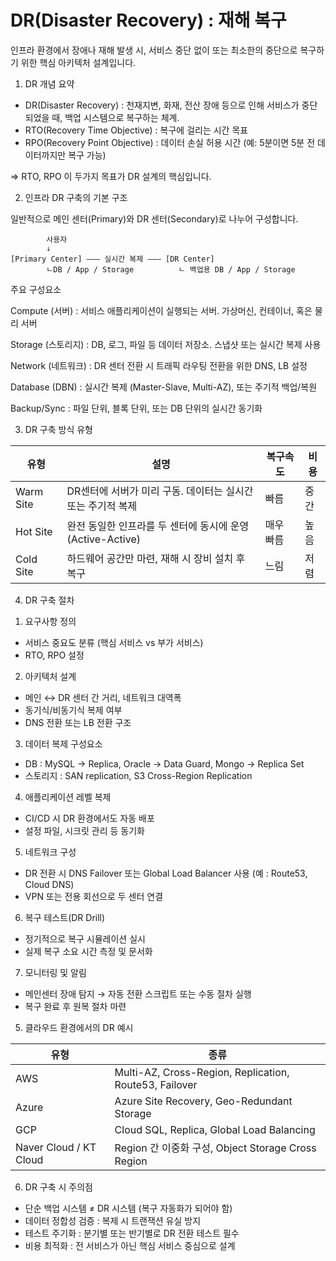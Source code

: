 # DR(Disaster Recovery) : 재해 복구

인프라 환경에서 장애나 재해 발생 시, 서비스 중단 없이 또는 최소한의 중단으로 복구하기 위한 핵심 아키텍처 설계입니다.

1. DR 개념 요약
- DR(Disaster Recovery) : 천재지변, 화재, 전산 장애 등으로 인해 서비스가 중단되었을 때, 백업 시스템으로 복구하는 체계.
- RTO(Recovery Time Objective) : 복구에 걸리는 시간 목표
- RPO(Recovery Point Objective) : 데이터 손실 허용 시간 (예: 5분이면 5분 전 데이터까지만 복구 가능)

⇒ RTO, RPO 이 두가지 목표가 DR 설계의 핵심입니다.

2. 인프라 DR 구축의 기본 구조

일반적으로 메인 센터(Primary)와 DR 센터(Secondary)로 나누어 구성합니다.

```
		사용자
		↓
[Primary Center] ——— 실시간 복제 ——— [DR Center]
		ㄴDB / App / Storage			 ㄴ 백업용 DB / App / Storage
```

주요 구성요소

Compute (서버) : 서비스 애플리케이션이 실행되는 서버. 가상머신, 컨테이너, 혹은 물리 서버

Storage (스토리지) : DB, 로그, 파일 등 데이터 저장소. 스냅샷 또는 실시간 복제 사용

Network (네트워크) : DR 센터 전환 시 트래픽 라우팅 전환을 위한 DNS, LB 설정

Database (DBN) : 실시간 복제 (Master-Slave, Multi-AZ), 또는 주기적 백업/복원

Backup/Sync : 파일 단위, 블록 단위, 또는 DB 단위의 실시간 동기화

3. DR 구축 방식 유형

| 유형 | 설명 | 복구속도 | 비용 |
| --- | --- | --- | --- |
| Warm Site | DR센터에 서버가 미리 구동. 데이터는 실시간 또는 주기적 복제 | 빠름 | 중간 |
| Hot Site | 완전 동일한 인프라를 두 센터에 동시에 운영(Active-Active) | 매우 빠름 | 높음 |
| Cold Site | 하드웨어 공간만 마련, 재해 시 장비 설치 후 복구 | 느림 | 저렴 |

4. DR 구축 절차

1) 요구사항 정의
- 서비스 중요도 분류 (핵심 서비스 vs 부가 서비스)
- RTO, RPO 설정
2) 아키텍처 설계
- 메인 ↔ DR 센터 간 거리, 네트워크 대역폭
- 동기식/비동기식 복제 여부
- DNS 전환 또는 LB 전환 구조
3) 데이터 복제 구성요소
- DB : MySQL → Replica, Oracle → Data Guard, Mongo → Replica Set
- 스토리지 : SAN replication, S3 Cross-Region Replication
4) 애플리케이션 레벨 복제
- CI/CD 시 DR 환경에서도 자동 배포
- 설정 파일, 시크릿 관리 등 동기화
5) 네트워크 구성
- DR 전환 시 DNS Failover 또는 Global Load Balancer 사용 (예 : Route53, Cloud DNS)
- VPN 또는 전용 회선으로 두 센터 연결
6) 복구 테스트(DR Drill)
- 정기적으로 복구 시뮬레이션 실시
- 실제 복구 소요 시간 측정 및 문서화
7) 모니터링 및 알림
- 메인센터 장애 탐지 → 자동 전환 스크립트 또는 수동 절차 실행
- 복구 완료 후 원복 절차 마련

5. 클라우드 환경에서의 DR 예시

| 유형 | 종류 |
| --- | --- |
| AWS | Multi-AZ, Cross-Region, Replication, Route53, Failover |
| Azure | Azure Site Recovery, Geo-Redundant Storage |
| GCP | Cloud SQL, Replica, Global Load Balancing |
| Naver Cloud / KT Cloud | Region 간 이중화 구성, Object Storage Cross Region |

6. DR 구축 시 주의점
- 단순 백업 시스템 ≠ DR 시스템 (복구 자동화가 되어야 함)
- 데이터 정합성 검증 : 복제 시 트랜잭션 유실 방지
- 테스트 주기화 : 분기별 또는 반기별로 DR 전환 테스트 필수
- 비용 최적화 : 전 서비스가 아닌 핵심 서비스 중심으로 설계
